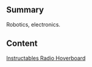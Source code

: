 ## Summary

 Robotics, electronics. 

## Content

[Instructables Radio
Hoverboard](http://instructables.com/id/Radio-Controlled-Cardboard-Hovercraft/)
